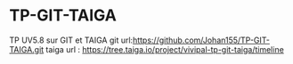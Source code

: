 # TP-GIT-TAIGA
TP UV5.8 sur GIT et TAIGA
git url:https://github.com/Johan155/TP-GIT-TAIGA.git
taiga url : https://tree.taiga.io/project/vivipal-tp-git-taiga/timeline
